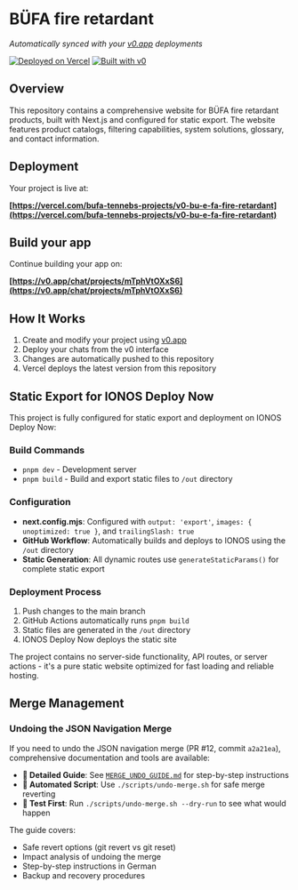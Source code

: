 # BÜFA fire retardant

*Automatically synced with your [v0.app](https://v0.app) deployments*

[![Deployed on Vercel](https://img.shields.io/badge/Deployed%20on-Vercel-black?style=for-the-badge&logo=vercel)](https://vercel.com/bufa-tennebs-projects/v0-bu-e-fa-fire-retardant)
[![Built with v0](https://img.shields.io/badge/Built%20with-v0.app-black?style=for-the-badge)](https://v0.app/chat/projects/mTphVtOXxS6)

## Overview

This repository contains a comprehensive website for BÜFA fire retardant products, built with Next.js and configured for static export. The website features product catalogs, filtering capabilities, system solutions, glossary, and contact information.

## Deployment

Your project is live at:

**[https://vercel.com/bufa-tennebs-projects/v0-bu-e-fa-fire-retardant](https://vercel.com/bufa-tennebs-projects/v0-bu-e-fa-fire-retardant)**

## Build your app

Continue building your app on:

**[https://v0.app/chat/projects/mTphVtOXxS6](https://v0.app/chat/projects/mTphVtOXxS6)**

## How It Works

1. Create and modify your project using [v0.app](https://v0.app)
2. Deploy your chats from the v0 interface
3. Changes are automatically pushed to this repository
4. Vercel deploys the latest version from this repository

## Static Export for IONOS Deploy Now

This project is fully configured for static export and deployment on IONOS Deploy Now:

### Build Commands
- `pnpm dev` - Development server
- `pnpm build` - Build and export static files to `/out` directory

### Configuration
- **next.config.mjs**: Configured with `output: 'export'`, `images: { unoptimized: true }`, and `trailingSlash: true`
- **GitHub Workflow**: Automatically builds and deploys to IONOS using the `/out` directory
- **Static Generation**: All dynamic routes use `generateStaticParams()` for complete static export

### Deployment Process
1. Push changes to the main branch
2. GitHub Actions automatically runs `pnpm build`
3. Static files are generated in the `/out` directory
4. IONOS Deploy Now deploys the static site

The project contains no server-side functionality, API routes, or server actions - it's a pure static website optimized for fast loading and reliable hosting.

## Merge Management

### Undoing the JSON Navigation Merge

If you need to undo the JSON navigation merge (PR #12, commit `a2a21ea`), comprehensive documentation and tools are available:

- **📖 Detailed Guide**: See [`MERGE_UNDO_GUIDE.md`](./MERGE_UNDO_GUIDE.md) for step-by-step instructions
- **🔧 Automated Script**: Use `./scripts/undo-merge.sh` for safe merge reverting
- **🧪 Test First**: Run `./scripts/undo-merge.sh --dry-run` to see what would happen

The guide covers:
- Safe revert options (git revert vs git reset)
- Impact analysis of undoing the merge
- Step-by-step instructions in German
- Backup and recovery procedures

